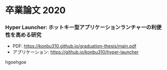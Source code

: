 # 卒業論文 2020

### Hyper Launcher: ホットキー型アプリケーションランチャーの利便性を高める研究

- PDF: https://konbu310.github.io/graduation-thesis/main.pdf
- アプリケーション: https://github.io/konbu310/hyper-launcher

hgoehgoe

